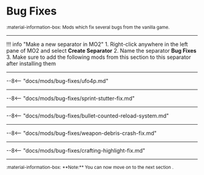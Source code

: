 # Bug Fixes

<small>
:material-information-box:
Mods which fix several bugs from the vanilla game.
</small>

---
!!! info "Make a new separator in MO2"
    1. Right-click anywhere in the left pane of MO2 and select **Create Separator**
    2. Name the separator **Bug Fixes**
    3. Make sure to add the following mods from this section to this separator after installing them

---
--8<-- "docs/mods/bug-fixes/ufo4p.md"

---
--8<-- "docs/mods/bug-fixes/sprint-stutter-fix.md"

---
--8<-- "docs/mods/bug-fixes/bullet-counted-reload-system.md"

---
--8<-- "docs/mods/bug-fixes/weapon-debris-crash-fix.md"

---
--8<-- "docs/mods/bug-fixes/crafting-highlight-fix.md"

---
<small>
:material-information-box:
**Note:** You can now move on to the next section .
</small>